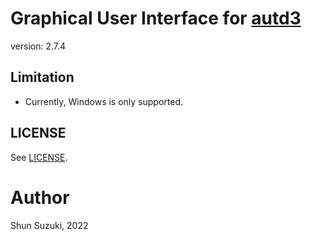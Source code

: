 # Graphical User Interface for [autd3](https://github.com/shinolab/autd3)

version: 2.7.4

## Limitation

* Currently, Windows is only supported.

## LICENSE

See [LICENSE](./LICENSE).

# Author

Shun Suzuki, 2022
